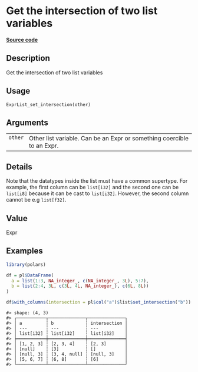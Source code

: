 

# Get the intersection of two list variables

[**Source code**](https://github.com/pola-rs/r-polars/tree/main/R/expr__list.R#L513)

## Description

Get the intersection of two list variables

## Usage

<pre><code class='language-R'>ExprList_set_intersection(other)
</code></pre>

## Arguments

<table>
<tr>
<td style="white-space: nowrap; font-family: monospace; vertical-align: top">
<code id="ExprList_set_intersection_:_other">other</code>
</td>
<td>
Other list variable. Can be an Expr or something coercible to an Expr.
</td>
</tr>
</table>

## Details

Note that the datatypes inside the list must have a common supertype.
For example, the first column can be <code>list\[i32\]</code> and the
second one can be <code>list\[i8\]</code> because it can be cast to
<code>list\[i32\]</code>. However, the second column cannot be e.g
<code>list\[f32\]</code>.

## Value

Expr

## Examples

``` r
library(polars)

df = pl$DataFrame(
  a = list(1:3, NA_integer_, c(NA_integer_, 3L), 5:7),
  b = list(2:4, 3L, c(3L, 4L, NA_integer_), c(6L, 8L))
)

df$with_columns(intersection = pl$col("a")$list$set_intersection("b"))
```

    #> shape: (4, 3)
    #> ┌───────────┬──────────────┬──────────────┐
    #> │ a         ┆ b            ┆ intersection │
    #> │ ---       ┆ ---          ┆ ---          │
    #> │ list[i32] ┆ list[i32]    ┆ list[i32]    │
    #> ╞═══════════╪══════════════╪══════════════╡
    #> │ [1, 2, 3] ┆ [2, 3, 4]    ┆ [2, 3]       │
    #> │ [null]    ┆ [3]          ┆ []           │
    #> │ [null, 3] ┆ [3, 4, null] ┆ [null, 3]    │
    #> │ [5, 6, 7] ┆ [6, 8]       ┆ [6]          │
    #> └───────────┴──────────────┴──────────────┘

